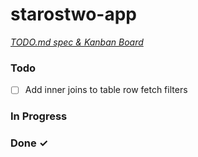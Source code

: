 # starostwo-app

<em>[TODO.md spec & Kanban Board](https://bit.ly/3fCwKfM)</em>

### Todo

-   [ ] Add inner joins to table row fetch filters

### In Progress

### Done ✓

